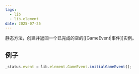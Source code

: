 ```yaml
---
tags:
  - lib
  - lib-element
date: 2025-07-25
---
```

静态方法，创建并返回一个已完成的空的[[GameEvent|事件]]实例。

## 例子

``` js
_status.event = lib.element.GameEvent.initialGameEvent();
```